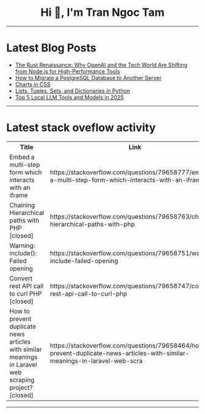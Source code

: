 <h1 align="center">Hi 👋, I'm Tran Ngoc Tam</h1>

---

# Latest Blog Posts 
<!-- BLOG-POST-LIST:START -->
- [The Rust Renaissance: Why OpenAI and the Tech World Are Shifting from Node.js for High-Performance Tools](https://dev.to/platypus98/the-rust-renaissance-why-openai-and-the-tech-world-are-shifting-from-nodejs-for-high-performance-5561)
- [How to Migrate a PostgreSQL Database to Another Server](https://dev.to/hostman_com/how-to-migrate-a-postgresql-database-to-another-server-56dj)
- [Charts in CSS](https://dev.to/madsstoumann/charts-in-css-1di1)
- [Lists, Tuples, Sets, and Dictionaries in Python](https://dev.to/khushii_34ceada974a6bfcc2/lists-tuples-sets-and-dictionaries-in-python-368j)
- [Top 5 Local LLM Tools and Models in 2025](https://dev.to/lightningdev123/top-5-local-llm-tools-and-models-in-2025-47o7)
<!-- BLOG-POST-LIST:END -->

---

# Latest stack oveflow activity
<table>
  <tr><th>Title</th><th>Link</th></tr>
  <!-- STACKOVERFLOW:START --><tr><td>Embed a multi-step form which interacts with an iframe</td><td>https://stackoverflow.com/questions/79658777/embed-a-multi-step-form-which-interacts-with-an-iframe</td></tr><tr><td>Chaining Hierarchical paths with PHP [closed]</td><td>https://stackoverflow.com/questions/79658763/chaining-hierarchical-paths-with-php</td></tr><tr><td>Warning: include&lpar;&rpar;: Failed opening</td><td>https://stackoverflow.com/questions/79658751/warning-include-failed-opening</td></tr><tr><td>Convert rest API call to curl PHP [closed]</td><td>https://stackoverflow.com/questions/79658747/convert-rest-api-call-to-curl-php</td></tr><tr><td>How to prevent duplicate news articles with similar meanings in Laravel web scraping project? [closed]</td><td>https://stackoverflow.com/questions/79658464/how-to-prevent-duplicate-news-articles-with-similar-meanings-in-laravel-web-scra</td></tr><!-- STACKOVERFLOW:END -->
</table>

---


